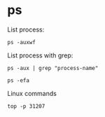 # ps

List process:
```shell
ps -auxwf
```

List process with grep:
```shell
ps -aux | grep "process-name"

ps -efa
```

Linux commands
```shell
top -p 31207
```
